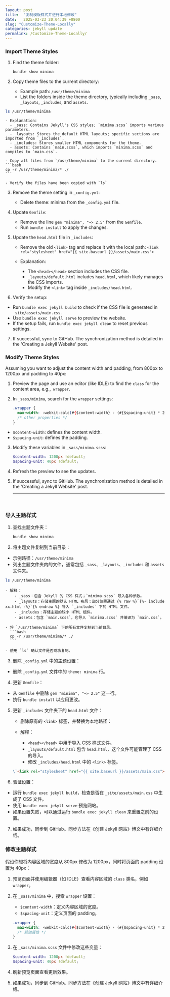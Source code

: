 ```yaml
---
layout: post
title:  "复制模板样式并进行本地修改"
date:   2025-03-23 20:04:39 +0800
slug: "Customize-Theme-Locally"
categories: jekyll update
permalink: /Customize-Theme-Locally/
---
```


### Import Theme Styles

1. Find the theme folder:
    ```bash
    bundle show minima
    ```

2. Copy theme files to the current directory:

    - Example path: `/usr/theme/minima`
    - List the folders inside the theme directory, typically including `_sass`, `_layouts`, `_includes`, and `assets`.
  ```bash
  ls /usr/theme/minima
  ```
    - Explanation:
      - _sass: Contains Jekyll's CSS styles; `minima.scss` imports various parameters.
      - _layouts: Stores the default HTML layouts; specific sections are imported from `_includes`.
      - _includes: Stores smaller HTML components for the theme.
      - assets: Contains `main.scss`, which imports `minima.scss` and compiles to `main.css`.

    - Copy all files from `/usr/theme/minima` to the current directory.
    ```bash
    cp -r /usr/theme/minima/* ./
    ```

    - Verify the files have been copied with `ls`

3. Remove the theme setting in `_config.yml`:
    - Delete theme: minima from the `_config.yml` file.

4. Update `Gemfile`:
    - Remove the line `gem "minima", "~> 2.5"` from the `Gemfile`.
    - Run `bundle install` to apply the changes.

5. Update the `head.html` file in `_includes`:
    - Remove the old `<link>` tag and replace it with the local path:
    ```<link rel="stylesheet" href="{{ site.baseurl }}/assets/main.css">```

    - Explanation:
        - The `<head></head>` section includes the CSS file.
        - `_layouts/default.html` includes `head.html`, which likely manages the CSS imports.
        - Modify the `<link>` tag inside `_includes/head.html`.

6. Verify the setup:
- Run `bundle exec jekyll build` to check if the CSS file is generated in `_site/assets/main.css`.
- Use `bundle exec jekyll serve` to preview the website.
- If the setup fails, run `bundle exec jekyll clean` to reset previous settings.

7. If successful, sync to GitHub. The synchronization method is detailed in the 'Creating a Jekyll Website' post.

### Modify Theme Styles
Assuming you want to adjust the content width and padding, from 800px to 1200px and padding to 40px:

1. Preview the page and use an editor (like IDLE) to find the `class` for the content area, e.g.,` wrapper`.

2. In `_sass/minima`, search for the `wrapper` settings:
    ```css
    .wrapper {
      max-width: -webkit-calc(#{$content-width} - (#{$spacing-unit} * 2));
      /* other properties */
    }
    ```
- `$content-width`: defines the content width.
- `$spacing-unit`: defines the padding.

3. Modify these variables in `_sass/minima.scss`:
    ```scss
    $content-width: 1200px !default;
    $spacing-unit: 40px !default;
    ```

4. Refresh the preview to see the updates.

5. If successful, sync to GitHub. The synchronization method is detailed in the 'Creating a Jekyll Website' post.

    ------
<br>

### 导入主题样式
1. 查找主题文件夹：
    ```bash
    bundle show minima
    ```

2. 将主题文件复制到当前目录：
  - 示例路径：`/usr/theme/minima`
  - 列出主题文件夹内的文件，通常包括 `_sass`、`_layouts`、`_includes` 和 `assets` 文件夹。
  ```bash
  ls /usr/theme/minima
  ```

    - 解释：
        - _sass：包含 Jekyll 的 CSS 样式；`minima.scss` 导入各种参数。
        - _layouts：存储主题的默认 HTML 布局；部分位置通过 {% raw %}`{%- include xx.html -%}`{% endraw %} 导入 `_includes` 下的 HTML 文件。
        - _includes：存储主题的较小 HTML 组件。
        - assets：包含 `main.scss`，它导入 `minima.scss` 并编译为 `main.css`。

    - 将 `/usr/theme/minima` 下的所有文件复制到当前目录。
      ```bash
      cp -r /usr/theme/minima/* ./
      ```

    - 使用 `ls` 确认文件是否成功复制。

3. 删除 `_config.yml` 中的主题设置：
  - 删除 `_config.yml` 文件中的 `theme: minima` 行。

4. 更新 `Gemfile`：
- 从 `Gemfile` 中删除 `gem "minima", "~> 2.5"` 这一行。
- 执行 `bundle install` 以应用更改。

5. 更新 `_includes` 文件夹下的 `head.html` 文件：

    - 删除原有的 `<link>` 标签，并替换为本地路径：

    - 解释：
      - `<head></head>` 中用于导入 CSS 样式文件。
      - `_layouts/default.html` 包含 `head.html`，这个文件可能管理了 CSS 的导入。
      - 修改 `_includes/head.html` 中的 `<link>` 标签。
    ```md
    \`<link rel="stylesheet" href="{{ site.baseurl }}/assets/main.css">\`
    ```

6. 验证设置：
- 运行 `bundle exec jekyll build`，检查是否在 `_site/assets/main.css` 中生成了 CSS 文件。
- 使用 `bundle exec jekyll serve` 预览网站。
- 如果设置失败，可以通过运行 `bundle exec jekyll clean` 来重置之前的设置。

7. 如果成功，同步到 GitHub。同步方法在《创建 Jekyll 网站》博文中有详细介绍。


### 修改主题样式
假设你想将内容区域的宽度从 800px 修改为 1200px，同时将页面的 padding 设置为 40px：

1. 预览页面并使用编辑器（如 IDLE）查看内容区域的 `class` 类名，例如 `wrapper`。

2. 在 `_sass/minima` 中，搜索 `wrapper` 设置：
      - `$content-width`：定义内容区域的宽度。
      - `$spacing-unit`：定义页面的 padding。
    ```css
    .wrapper {
      max-width: -webkit-calc(#{$content-width} - (#{$spacing-unit} * 2));
      /* 其他属性 */
    }
    ```

3. 在 `_sass/minima.scss` 文件中修改这些变量：
    ```scss
    $content-width: 1200px !default;
    $spacing-unit: 40px !default;
    ```

4. 刷新预览页面查看更新效果。

5. 如果成功，同步到 GitHub。同步方法在《创建 Jekyll 网站》博文中有详细介绍。